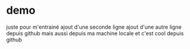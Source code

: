 # demo
juste pour m'entrainé
ajout d'une seconde ligne
ajout d'une autre ligne depuis github
mais aussi depuis ma machine locale
et c'est cool depuis github
